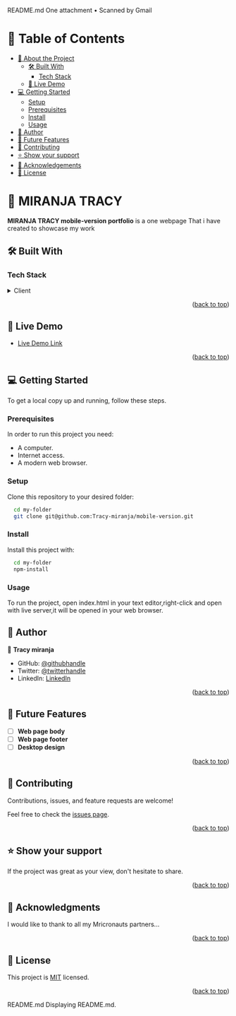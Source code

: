 README.md
One attachment
• Scanned by Gmail
<a name="readme-top"></a>

<!-- TABLE OF CONTENTS -->

# 📗 Table of Contents

- [📖 About the Project](#about-project)
  - [🛠 Built With](#built-with)
    - [Tech Stack](#tech-stack)
  - [🚀 Live Demo](#live-demo)
- [💻 Getting Started](#getting-started)
  - [Setup](#setup)
  - [Prerequisites](#prerequisites)
  - [Install](#install)
  - [Usage](#usage)
- [👥 Author](#author)
- [🔭 Future Features](#future-features)
- [🤝 Contributing](#contributing)
- [⭐️ Show your support](#support)
- [🙏 Acknowledgements](#acknowledgements)
- [📝 License](#license)

<!-- PROJECT DESCRIPTION -->

# 📖 MIRANJA TRACY <a name="about-project"></a>

**MIRANJA TRACY mobile-version portfolio** is a one webpage That i have created to showcase my work

## 🛠 Built With <a name="built-with"></a>

### Tech Stack <a name="tech-stack"></a>

<details>
  <summary>Client</summary>
  <ul>
    <li><a href="https://developer.mozilla.org/es/docs/Web/HTML">HTML</a></li>
    <li><a href="https://developer.mozilla.org/es/docs/Web/CSS">CSS</a></li>
  </ul>
</details>
 
<p align="right">(<a href="#readme-top">back to top</a>)</p>
 
<!-- LIVE DEMO -->
 
## 🚀 Live Demo <a name="live-demo"></a>
 
- [Live Demo Link](https://github.com/Tracy-miranja/mobile-version)
 
<p align="right">(<a href="#readme-top">back to top</a>)</p>
 
<!-- GETTING STARTED -->
 
## 💻 Getting Started <a name="getting-started"></a>
 
To get a local copy up and running, follow these steps.
 
### Prerequisites
 
In order to run this project you need:
 
- A computer.
- Internet access.
- A modern web browser.
 
### Setup
 
Clone this repository to your desired folder:
 
```sh
  cd my-folder
  git clone git@github.com:Tracy-miranja/mobile-version.git
```
 
### Install
 
Install this project with:
 
```sh
  cd my-folder
  npm-install
```
### Usage
 
To run the project, open index.html in your text editor,right-click and open with live server,it will be opened in your web browser.
 
<!-- AUTHORS -->
 
## 👥 Author <a name="author"></a>
 
 
👤 **Tracy miranja**
 
- GitHub: [@githubhandle](https://github.com/Tracy-miranja)
- Twitter: [@twitterhandle](https://twitter.com/tracymiranja)
- LinkedIn: [LinkedIn](https://linkedin.com/in/tracymiranja)
 
<p align="right">(<a href="#readme-top">back to top</a>)</p>
 
<!-- FUTURE FEATURES -->
 
## 🔭 Future Features <a name="future-features"></a>
 
 
- [ ] **Web page body**
- [ ] **Web page footer**
- [ ] **Desktop design**
 
<p align="right">(<a href="#readme-top">back to top</a>)</p>
 
<!-- CONTRIBUTING -->
 
## 🤝 Contributing <a name="contributing"></a>
 
Contributions, issues, and feature requests are welcome!
 
Feel free to check the [issues page](../../issues/).
 
<p align="right">(<a href="#readme-top">back to top</a>)</p>
 
<!-- SUPPORT -->
 
## ⭐️ Show your support <a name="support"></a>
 
If the project was great as your view, don't hesitate to share.
 
<p align="right">(<a href="#readme-top">back to top</a>)</p>
 
<!-- ACKNOWLEDGEMENTS -->
 
## 🙏 Acknowledgments <a name="acknowledgements"></a>
 
I would like to thank to all my Mricronauts partners...
 
<p align="right">(<a href="#readme-top">back to top</a>)</p>
 
<!-- LICENSE -->
 
## 📝 License <a name="license"></a>
 
This project is [MIT](./LICENSE) licensed.
 
<p align="right">(<a href="#readme-top">back to top</a>)</p>
README.md
Displaying README.md.
